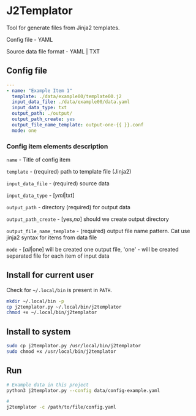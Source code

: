 # J2Templator

Tool for generate files from Jinja2 templates.

Config file - YAML

Source data file format - YAML | TXT

## Config file 

```yaml
---
- name: "Example Item 1" 
  template: ./data/example00/template00.j2
  input_data_file: ./data/example00/data.yaml
  input_data_type: txt
  output_path: ./output/
  output_path_create: yes
  output_file_name_template: output-one-{{ }}.conf
  mode: one
```

### Config item elements description

`name` - Title of config item

`template` - (required) path to template file (Jinja2)

`input_data_file` - (required) source data

`input_data_type` - [*yml*|txt]

`output_path` - directory (required) for output data

`output_path_create` - [yes,*no*] should we create output directory

`output_file_name_template` - (required) output file name pattern. Cat use jinja2 syntax for items from data file

`mode` - [*all*|one] will be created one output file, 'one' - will be created separated file for each item of input data

## Install for current user 

Check for `~/.local/bin` is present in `PATH`.

```bash
mkdir ~/.local/bin -p
cp j2templator.py ~/.local/bin/j2templator
chmod +x ~/.local/bin/j2templator
```

## Install to system 

```bash
sudo cp j2templator.py /usr/local/bin/j2templator
sudo chmod +x /usr/local/bin/j2templator
```

## Run

```bash
# Example data in this project
python3 j2templator.py --config data/config-example.yaml

# 
j2templator -c /path/to/file/config.yaml
```